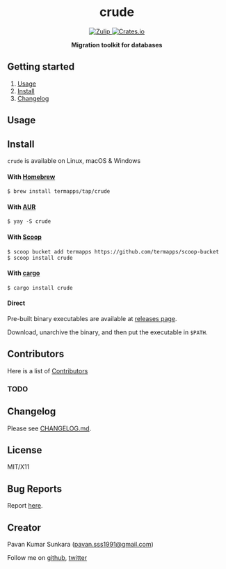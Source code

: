 <h1 align="center">crude</h1>

<p align="center">
  <a href="https://termapps.zulipchat.com/#narrow/stream/375289-crude">
    <img alt="Zulip" src="https://img.shields.io/badge/zulip-join_chat-brightgreen.svg?style=flat-square">
  </a>
  <a href="https://crates.io/crates/crude">
    <img alt="Crates.io" src="https://img.shields.io/crates/v/crude?style=flat-square">
  </a>
</p>

<p align="center">
  <b>Migration toolkit for databases</b>
</p>

<!-- omit from toc -->
## Getting started

1. [Usage](#usage)
2. [Install](#install)
3. [Changelog](#changelog)

## Usage

<!-- publisher install start -->
## Install

`crude` is available on Linux, macOS & Windows

<!-- omit from toc -->
#### With [Homebrew](https://brew.sh)

```
$ brew install termapps/tap/crude
```

<!-- omit from toc -->
#### With [AUR](https://aur.archlinux.org)

```
$ yay -S crude
```

<!-- omit from toc -->
#### With [Scoop](https://scoop.sh)

```
$ scoop bucket add termapps https://github.com/termapps/scoop-bucket
$ scoop install crude
```

<!-- omit from toc -->
#### With [cargo](https://crates.io/)

```
$ cargo install crude
```

<!-- omit from toc -->
#### Direct

Pre-built binary executables are available at [releases page](https://github.com/termapps/crude/releases).

Download, unarchive the binary, and then put the executable in `$PATH`.

<!-- publisher install end -->
<!-- omit from toc -->
## Contributors
Here is a list of [Contributors](http://github.com/termapps/crude/contributors)

<!-- omit from toc -->
### TODO

## Changelog
Please see [CHANGELOG.md](CHANGELOG.md).

<!-- omit from toc -->
## License
MIT/X11

<!-- omit from toc -->
## Bug Reports
Report [here](http://github.com/termapps/crude/issues).

<!-- omit from toc -->
## Creator
Pavan Kumar Sunkara (pavan.sss1991@gmail.com)

Follow me on [github](https://github.com/users/follow?target=pksunkara), [twitter](http://twitter.com/pksunkara)

